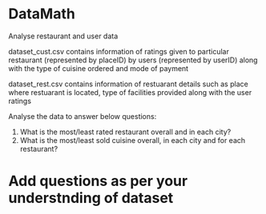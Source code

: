 # DataMath

Analyse restaurant and user data 

dataset_cust.csv contains information of ratings given to particular restaurant (represented by placeID) 
by users (represented by userID) along with the type of cuisine ordered and mode of payment

dataset_rest.csv contains information of restuarant details such as place where restuarant is located,
type of facilities provided along with the user ratings

Analyse the data to answer below questions:
1. What is the most/least rated restaurant overall and in each city?
2. What is the most/least sold cuisine overall, in each city and for each restaurant?


# Add questions as per your understnding of dataset

